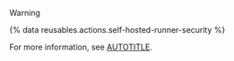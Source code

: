 > [!WARNING]
> {% data reusables.actions.self-hosted-runner-security %}
>
> For more information, see [AUTOTITLE](/actions/security-for-github-actions/security-guides/security-hardening-for-github-actions).
